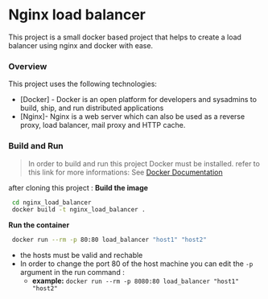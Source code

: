 # Nginx load balancer
This project is a small docker based project that helps to create a load balancer using nginx and docker with ease.

### Overview
This project uses the following technologies:
* [Docker] - Docker is an open platform for developers and sysadmins to build, ship, and run distributed applications
* [Nginx]- Nginx is a web server which can also be used as a reverse proxy, load balancer, mail proxy and HTTP cache.

### Build and Run
> In order to build and run this project Docker must be installed. refer to this link for more informations: See [Docker Documentation](https://docs.docker.com/)
    
after cloning this project :
**Build the image**
```sh
 cd nginx_load_balancer
 docker build -t nginx_load_balancer .
```
**Run the container**
```sh
 docker run --rm -p 80:80 load_balancer "host1" "host2"
```
* the hosts must be valid and rechable
* In order to change the port 80 of the host machine you can edit the `-p`  argument in the run command :
    * **example:** `docker run --rm -p 8080:80 load_balancer "host1"  "host2"`  